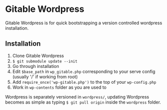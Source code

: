 # Gitable Wordpress

Gitable Wordpress is for quick bootstrapping a version controlled wordpress installation.

## Installation

1. Clone Gitable Wordpress
2. `$ git submodule update --init`
3. Go through installation
4. Edit `$base_path` in `wp_gitable.php` corresponding to your serve config (usually '/' if working from root)
6. Add `require_once('wp-gitable.php')` to the top of your `wp-config.php`
7. Work in `wp-contents` folder as you are used to

Wordpress is separately versioned in `wordpress/`, updating Wordpress becomes as simple as typing `$ git pull origin` inside the `wordpress` folder.
